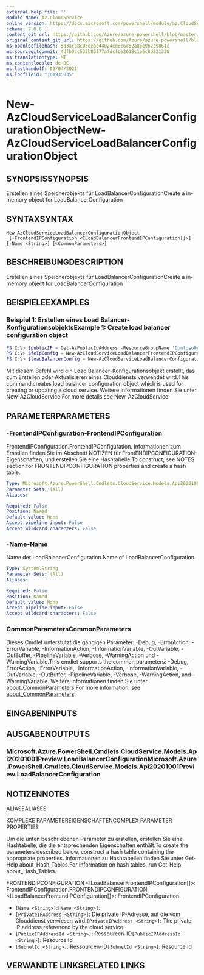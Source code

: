 ```yaml
---
external help file: ''
Module Name: Az.CloudService
online version: https://docs.microsoft.com/powershell/module/az.CloudService/new-AzCloudServiceLoadBalancerConfigurationObject
schema: 2.0.0
content_git_url: https://github.com/Azure/azure-powershell/blob/master/src/CloudService/help/New-AzCloudServiceLoadBalancerConfigurationObject.md
original_content_git_url: https://github.com/Azure/azure-powershell/blob/master/src/CloudService/help/New-AzCloudServiceLoadBalancerConfigurationObject.md
ms.openlocfilehash: 5d3acb8c03ceae44024ed8c6c52a8ee962c9861c
ms.sourcegitcommit: 4dfb0cc533b83f77afdcfbe2618c1e6c8d221330
ms.translationtype: MT
ms.contentlocale: de-DE
ms.lasthandoff: 03/04/2021
ms.locfileid: "101935835"
---
```

# <span data-ttu-id="2756b-101">New-AzCloudServiceLoadBalancerConfigurationObject</span><span class="sxs-lookup"><span data-stu-id="2756b-101">New-AzCloudServiceLoadBalancerConfigurationObject</span></span>

## <span data-ttu-id="2756b-102">SYNOPSIS</span><span class="sxs-lookup"><span data-stu-id="2756b-102">SYNOPSIS</span></span>
<span data-ttu-id="2756b-103">Erstellen eines Speicherobjekts für LoadBalancerConfiguration</span><span class="sxs-lookup"><span data-stu-id="2756b-103">Create a in-memory object for LoadBalancerConfiguration</span></span>

## <span data-ttu-id="2756b-104">SYNTAX</span><span class="sxs-lookup"><span data-stu-id="2756b-104">SYNTAX</span></span>

```
New-AzCloudServiceLoadBalancerConfigurationObject
 [-FrontendIPConfiguration <ILoadBalancerFrontendIPConfiguration[]>] [-Name <String>] [<CommonParameters>]
```

## <span data-ttu-id="2756b-105">BESCHREIBUNG</span><span class="sxs-lookup"><span data-stu-id="2756b-105">DESCRIPTION</span></span>
<span data-ttu-id="2756b-106">Erstellen eines Speicherobjekts für LoadBalancerConfiguration</span><span class="sxs-lookup"><span data-stu-id="2756b-106">Create a in-memory object for LoadBalancerConfiguration</span></span>

## <span data-ttu-id="2756b-107">BEISPIELE</span><span class="sxs-lookup"><span data-stu-id="2756b-107">EXAMPLES</span></span>

### <span data-ttu-id="2756b-108">Beispiel 1: Erstellen eines Load Balancer-Konfigurationsobjekts</span><span class="sxs-lookup"><span data-stu-id="2756b-108">Example 1: Create load balancer configuration object</span></span>
```powershell
PS C:\> $publicIP = Get-AzPublicIpAddress -ResourceGroupName 'ContosoOrg' -Name 'ContosoPublicIP'
PS C:\> $feIpConfig = New-AzCloudServiceLoadBalancerFrontendIPConfigurationObject -Name 'ContosoFe' -PublicIPAddressId $publicIP.Id
PS C:\> $loadBalancerConfig = New-AzCloudServiceLoadBalancerConfigurationObject -Name 'ContosoLB' -FrontendIPConfiguration $feIpConfig
```

<span data-ttu-id="2756b-109">Mit diesem Befehl wird ein Load Balancer-Konfigurationsobjekt erstellt, das zum Erstellen oder Aktualisieren eines Clouddiensts verwendet wird.</span><span class="sxs-lookup"><span data-stu-id="2756b-109">This command creates load balancer configuration object which is used for creating or updating a cloud service.</span></span>
<span data-ttu-id="2756b-110">Weitere Informationen finden Sie unter New-AzCloudService.</span><span class="sxs-lookup"><span data-stu-id="2756b-110">For more details see New-AzCloudService.</span></span>

## <span data-ttu-id="2756b-111">PARAMETER</span><span class="sxs-lookup"><span data-stu-id="2756b-111">PARAMETERS</span></span>

### <span data-ttu-id="2756b-112">-FrontendIPConfiguration</span><span class="sxs-lookup"><span data-stu-id="2756b-112">-FrontendIPConfiguration</span></span>
<span data-ttu-id="2756b-113">FrontendIPConfiguration.</span><span class="sxs-lookup"><span data-stu-id="2756b-113">FrontendIPConfiguration.</span></span>
<span data-ttu-id="2756b-114">Informationen zum Erstellen finden Sie im Abschnitt NOTIZEN für FrontENDIPCONFIGURATION-Eigenschaften, und erstellen Sie eine Hashtabelle.</span><span class="sxs-lookup"><span data-stu-id="2756b-114">To construct, see NOTES section for FRONTENDIPCONFIGURATION properties and create a hash table.</span></span>

```yaml
Type: Microsoft.Azure.PowerShell.Cmdlets.CloudService.Models.Api20201001Preview.ILoadBalancerFrontendIPConfiguration[]
Parameter Sets: (All)
Aliases:

Required: False
Position: Named
Default value: None
Accept pipeline input: False
Accept wildcard characters: False
```

### <span data-ttu-id="2756b-115">-Name</span><span class="sxs-lookup"><span data-stu-id="2756b-115">-Name</span></span>
<span data-ttu-id="2756b-116">Name der LoadBalancerConfiguration.</span><span class="sxs-lookup"><span data-stu-id="2756b-116">Name of LoadBalancerConfiguration.</span></span>

```yaml
Type: System.String
Parameter Sets: (All)
Aliases:

Required: False
Position: Named
Default value: None
Accept pipeline input: False
Accept wildcard characters: False
```

### <span data-ttu-id="2756b-117">CommonParameters</span><span class="sxs-lookup"><span data-stu-id="2756b-117">CommonParameters</span></span>
<span data-ttu-id="2756b-118">Dieses Cmdlet unterstützt die gängigen Parameter: -Debug, -ErrorAction, -ErrorVariable, -InformationAction, -InformationVariable, -OutVariable, -OutBuffer, -PipelineVariable, -Verbose, -WarningAction und -WarningVariable.</span><span class="sxs-lookup"><span data-stu-id="2756b-118">This cmdlet supports the common parameters: -Debug, -ErrorAction, -ErrorVariable, -InformationAction, -InformationVariable, -OutVariable, -OutBuffer, -PipelineVariable, -Verbose, -WarningAction, and -WarningVariable.</span></span> <span data-ttu-id="2756b-119">Weitere Informationen finden Sie unter [about_CommonParameters](http://go.microsoft.com/fwlink/?LinkID=113216).</span><span class="sxs-lookup"><span data-stu-id="2756b-119">For more information, see [about_CommonParameters](http://go.microsoft.com/fwlink/?LinkID=113216).</span></span>

## <span data-ttu-id="2756b-120">EINGABEN</span><span class="sxs-lookup"><span data-stu-id="2756b-120">INPUTS</span></span>

## <span data-ttu-id="2756b-121">AUSGABEN</span><span class="sxs-lookup"><span data-stu-id="2756b-121">OUTPUTS</span></span>

### <span data-ttu-id="2756b-122">Microsoft.Azure.PowerShell.Cmdlets.CloudService.Models.Api20201001Preview.LoadBalancerConfiguration</span><span class="sxs-lookup"><span data-stu-id="2756b-122">Microsoft.Azure.PowerShell.Cmdlets.CloudService.Models.Api20201001Preview.LoadBalancerConfiguration</span></span>

## <span data-ttu-id="2756b-123">NOTIZEN</span><span class="sxs-lookup"><span data-stu-id="2756b-123">NOTES</span></span>

<span data-ttu-id="2756b-124">ALIASE</span><span class="sxs-lookup"><span data-stu-id="2756b-124">ALIASES</span></span>

<span data-ttu-id="2756b-125">KOMPLEXE PARAMETEREIGENSCHAFTEN</span><span class="sxs-lookup"><span data-stu-id="2756b-125">COMPLEX PARAMETER PROPERTIES</span></span>

<span data-ttu-id="2756b-126">Um die unten beschriebenen Parameter zu erstellen, erstellen Sie eine Hashtabelle, die die entsprechenden Eigenschaften enthält.</span><span class="sxs-lookup"><span data-stu-id="2756b-126">To create the parameters described below, construct a hash table containing the appropriate properties.</span></span> <span data-ttu-id="2756b-127">Informationen zu Hashtabellen finden Sie unter Get-Help about_Hash_Tables.</span><span class="sxs-lookup"><span data-stu-id="2756b-127">For information on hash tables, run Get-Help about_Hash_Tables.</span></span>


<span data-ttu-id="2756b-128">FRONTENDIPCONFIGURATION <ILoadBalancerFrontendIPConfiguration[]>: FrontendIPConfiguration.</span><span class="sxs-lookup"><span data-stu-id="2756b-128">FRONTENDIPCONFIGURATION <ILoadBalancerFrontendIPConfiguration[]>: FrontendIPConfiguration.</span></span>
  - <span data-ttu-id="2756b-129">`[Name <String>]`:</span><span class="sxs-lookup"><span data-stu-id="2756b-129">`[Name <String>]`:</span></span> 
  - <span data-ttu-id="2756b-130">`[PrivateIPAddress <String>]`: Die private IP-Adresse, auf die vom Clouddienst verwiesen wird.</span><span class="sxs-lookup"><span data-stu-id="2756b-130">`[PrivateIPAddress <String>]`: The private IP address referenced by the cloud service.</span></span>
  - <span data-ttu-id="2756b-131">`[PublicIPAddressId <String>]`: Ressourcen-ID</span><span class="sxs-lookup"><span data-stu-id="2756b-131">`[PublicIPAddressId <String>]`: Resource Id</span></span>
  - <span data-ttu-id="2756b-132">`[SubnetId <String>]`: Ressourcen-ID</span><span class="sxs-lookup"><span data-stu-id="2756b-132">`[SubnetId <String>]`: Resource Id</span></span>

## <span data-ttu-id="2756b-133">VERWANDTE LINKS</span><span class="sxs-lookup"><span data-stu-id="2756b-133">RELATED LINKS</span></span>

